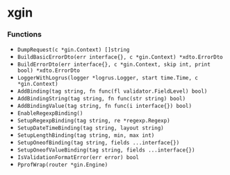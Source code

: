 # xgin

### Functions

+ `DumpRequest(c *gin.Context) []string`
+ `BuildBasicErrorDto(err interface{}, c *gin.Context) *xdto.ErrorDto`
+ `BuildErrorDto(err interface{}, c *gin.Context, skip int, print bool) *xdto.ErrorDto`
+ `LoggerWithLogrus(logger *logrus.Logger, start time.Time, c *gin.Context)`
+ `AddBinding(tag string, fn func(fl validator.FieldLevel) bool)`
+ `AddBindingString(tag string, fn func(str string) bool)`
+ `AddBindingValue(tag string, fn func(i interface{}) bool)`
+ `EnableRegexpBinding()`
+ `SetupRegexpBinding(tag string, re *regexp.Regexp)`
+ `SetupDateTimeBinding(tag string, layout string)`
+ `SetupLengthBinding(tag string, min, max int)`
+ `SetupOneofBinding(tag string, fields ...interface{})`
+ `SetupOneofValueBinding(tag string, fields ...interface{})`
+ `IsValidationFormatError(err error) bool`
+ `PprofWrap(router *gin.Engine)`

